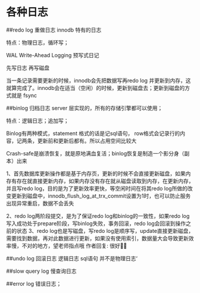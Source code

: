 # 各种日志



##redo log  重做日志  innodb 特有的日志 

特点：物理日志，循环写；



WAL Write-Ahead Logging 预写式日记

先写日志 再写磁盘

当一条记录需要更新的时候，innodb会先把数据写再redo log 并更新到内存，这就算完成了。innodb会在适当（空闲）的时候，更新到磁盘去；更新到磁盘的方式就是 fsync



##binlog  归档日志  server 层实现的，所有的存储引擎都可以使用；

特点：逻辑日志；追加写；



Binlog有两种模式，statement 格式的话是记sql语句， row格式会记录行的内容，记两条，更新前和更新后都有。所以占用空间比较大

Crash-safe是崩溃恢复，就是原地满血复活；binlog恢复是制造一个影分身（副本）出来



1、首先数据库更新操作都是基于内存页，更新的时候不会直接更新磁盘，如果内存有存在就直接更新内存，如果内存没有存在就从磁盘读取到内存，在更新内存，并且写redo log，目的是为了更新效率更快，等空闲时间在将其redo log所做的改变更新到磁盘中，innodb_flush_log_at_trx_commit设置为1时，也可以防止服务出现异常重启，数据不会丢失

2、redo log两阶段提交，是为了保证redo log和binlog的一致性，如果redo log写入成功处于prepare阶段，写binlog失败，事务回滚，redo log会回滚到操作之前的状态
3、redo log也是写磁盘，写redo log是顺序写，update直接更新磁盘，需要找到数据，再对此数据进行更新，如果没有使用索引，数据量大会导致更新效率慢，不对的地方，望老师指点哦
作者回复: 很好👍🏿

##undo log  回滚日志  逻辑日志 sql语句 并不是物理日志‘



##slow query log  慢查询日志



##error log   错误日志；



## 







